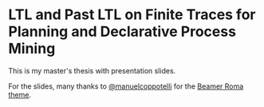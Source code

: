 # LTL and Past LTL on Finite Traces for Planning and Declarative Process Mining

This is my master's thesis with presentation slides.

For the slides, many thanks to [@manuelcoppotelli](https://github.com/manuelcoppotelli) for the [Beamer Roma theme](https://github.com/manuelcoppotelli/beamer-roma-theme).
